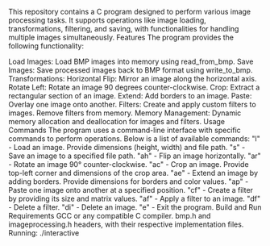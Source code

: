 
This repository contains a C program designed to perform various image processing tasks. It supports operations like image loading, transformations, filtering, and saving, with functionalities for handling multiple images simultaneously.
Features
The program provides the following functionality:

Load Images: Load BMP images into memory using read_from_bmp.
Save Images: Save processed images back to BMP format using write_to_bmp.
Transformations:
Horizontal Flip: Mirror an image along the horizontal axis.
Rotate Left: Rotate an image 90 degrees counter-clockwise.
Crop: Extract a rectangular section of an image.
Extend: Add borders to an image.
Paste: Overlay one image onto another.
Filters:
Create and apply custom filters to images.
Remove filters from memory.
Memory Management:
Dynamic memory allocation and deallocation for images and filters.
Usage
Commands
The program uses a command-line interface with specific commands to perform operations. Below is a list of available commands:
"l" - Load an image. Provide dimensions (height, width) and file path.
"s" - Save an image to a specified file path.
"ah" - Flip an image horizontally.
"ar" - Rotate an image 90° counter-clockwise.
"ac" - Crop an image. Provide top-left corner and dimensions of the crop area.
"ae" - Extend an image by adding borders. Provide dimensions for borders and color values.
"ap" - Paste one image onto another at a specified position.
"cf" - Create a filter by providing its size and matrix values.
"af" - Apply a filter to an image.
"df" - Delete a filter.
"di" - Delete an image.
"e" -  Exit the program.
Build and Run
Requirements
GCC or any compatible C compiler.
bmp.h and imageprocessing.h headers, with their respective implementation files.
Running:
./interactive
